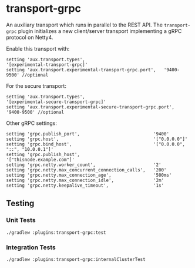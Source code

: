 # transport-grpc

An auxiliary transport which runs in parallel to the REST API.
The `transport-grpc` plugin initializes a new client/server transport implementing a gRPC protocol on Netty4.

Enable this transport with:

```
setting 'aux.transport.types',                              '[experimental-transport-grpc]'
setting 'aux.transport.experimental-transport-grpc.port',   '9400-9500' //optional
```

For the secure transport:

```
setting 'aux.transport.types',                                      '[experimental-secure-transport-grpc]'
setting 'aux.transport.experimental-secure-transport-grpc.port',    '9400-9500' //optional
```

Other gRPC settings:

```
setting 'grpc.publish_port',                            '9400'
setting 'grpc.host',                                    '["0.0.0.0"]'
setting 'grpc.bind_host',                               '["0.0.0.0", "::", "10.0.0.1"]'
setting 'grpc.publish_host',                            '["thisnode.example.com"]'
setting 'grpc.netty.worker_count',                      '2'
setting 'grpc.netty.max_concurrent_connection_calls',   '200'
setting 'grpc.netty.max_connection_age',                '500ms'
setting 'grpc.netty.max_connection_idle',               '2m'
setting 'grpc.netty.keepalive_timeout',                 '1s'
```

## Testing

### Unit Tests

```
./gradlew :plugins:transport-grpc:test
```

### Integration Tests

```
./gradlew :plugins:transport-grpc:internalClusterTest
```
